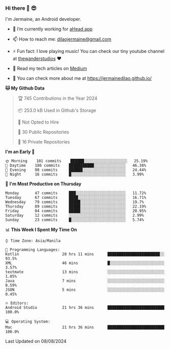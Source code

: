 ### Hi there 👋 😎
I'm Jermaine, an Android developer.

- 🔭 I’m currently working for [aHead app](https://www.ahead-app.com/)

- 📫 How to reach me: dilaojermaine@gmail.com

- ⚡ Fun fact: I love playing music! You can check our tiny youtube channel at [thewanderstudios](https://www.youtube.com/thewanderstudios) ♥️

- 📖 Read my tech articles on [Medium](https://jermainedilao.medium.com/)

- 👀 You can check more about me at https://jermainedilao.github.io/

<!--
**jermainedilao/jermainedilao** is a ✨ _special_ ✨ repository because its `README.md` (this file) appears on your GitHub profile.

Here are some ideas to get you started:

- 🔭 I’m currently working on ...
- 🌱 I’m currently learning ...
- 👯 I’m looking to collaborate on ...
- 🤔 I’m looking for help with ...
- 💬 Ask me about ...
- 📫 How to reach me: ...
- 😄 Pronouns: ...
- ⚡ Fun fact: ...
-->

<!--START_SECTION:waka-->
**🐱 My Github Data** 

> 🏆 745 Contributions in the Year 2024
 > 
> 📦 253.0 kB Used in Github's Storage 
 > 
> 🚫 Not Opted to Hire
 > 
> 📜 30 Public Repositories 
 > 
> 🔑 16 Private Repositories  
 > 
**I'm an Early 🐤** 

```text
🌞 Morning    101 commits    ██████░░░░░░░░░░░░░░░░░░░   25.19% 
🌆 Daytime    186 commits    ███████████░░░░░░░░░░░░░░   46.38% 
🌃 Evening    98 commits     ██████░░░░░░░░░░░░░░░░░░░   24.44% 
🌙 Night      16 commits     █░░░░░░░░░░░░░░░░░░░░░░░░   3.99%

```
📅 **I'm Most Productive on Thursday** 

```text
Monday       47 commits     ███░░░░░░░░░░░░░░░░░░░░░░   11.72% 
Tuesday      67 commits     ████░░░░░░░░░░░░░░░░░░░░░   16.71% 
Wednesday    79 commits     █████░░░░░░░░░░░░░░░░░░░░   19.7% 
Thursday     89 commits     █████░░░░░░░░░░░░░░░░░░░░   22.19% 
Friday       84 commits     █████░░░░░░░░░░░░░░░░░░░░   20.95% 
Saturday     12 commits     ░░░░░░░░░░░░░░░░░░░░░░░░░   2.99% 
Sunday       23 commits     █░░░░░░░░░░░░░░░░░░░░░░░░   5.74%

```


📊 **This Week I Spent My Time On** 

```text
⌚︎ Time Zone: Asia/Manila

💬 Programming Languages: 
Kotlin                   20 hrs 11 mins      ███████████████████████░░   93.5% 
XML                      46 mins             █░░░░░░░░░░░░░░░░░░░░░░░░   3.57% 
textmate                 13 mins             ░░░░░░░░░░░░░░░░░░░░░░░░░   1.05% 
Java                     7 mins              ░░░░░░░░░░░░░░░░░░░░░░░░░   0.59% 
JSON                     5 mins              ░░░░░░░░░░░░░░░░░░░░░░░░░   0.45%

🔥 Editors: 
Android Studio           21 hrs 36 mins      █████████████████████████   100.0%

💻 Operating System: 
Mac                      21 hrs 36 mins      █████████████████████████   100.0%

```


 Last Updated on 08/08/2024
<!--END_SECTION:waka-->
